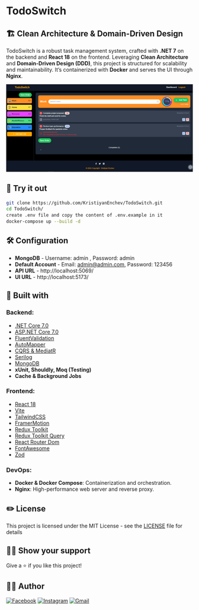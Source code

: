 # TodoSwitch

## 🏗️ Clean Architecture & Domain-Driven Design

TodoSwitch is a robust task management system, crafted with **.NET 7** on the backend and **React 18** on the frontend. Leveraging **Clean Architecture** and **Domain-Driven Design (DDD)**, this project is structured for scalability and maintainability. It’s containerized with **Docker** and serves the UI through **Nginx**.

<p align="center">
    <img src="Client/src/assets/TodoSwitch.PNG" alt="banner">
</p>

## 👀 Try it out

```bash
git clone https://github.com/KristiyanEnchev/TodoSwitch.git
cd TodoSwitch/
create .env file and copy the content of .env.example in it
docker-compose up --build -d
```

## 🛠 Configuration

- **MongoDB** - Username: admin , Password: admin
- **Default Account** - Email: admin@admin.com, Password: 123456
- **API URL** - http://localhost:5069/
- **UI URL** - http://localhost:5173/

## 👷 Built with

### Backend:

- [.NET Core 7.0](https://github.com/dotnet/core)
- [ASP.NET Core 7.0](https://github.com/dotnet/aspnetcore)
- [FluentValidation](https://github.com/FluentValidation/FluentValidation)
- [AutoMapper](https://github.com/AutoMapper/AutoMapper)
- [CQRS & MediatR](https://github.com/jbogard/MediatR)
- [Serilog](https://github.com/serilog/serilog)
- [MongoDB](https://github.com/mongodb/mongo)
- **xUnit, Shouldly, Moq (Testing)**
- **Cache & Background Jobs**

### Frontend:

- [React 18](https://reactjs.org/)
- [Vite](https://vitejs.dev/)
- [TailwindCSS](https://tailwindcss.com/)
- [FramerMotion](https://github.com/framer/motion)
- [Redux Toolkit](https://github.com/reduxjs/redux-toolkit)
- [Redux Toolkit Query](https://github.com/reduxjs/redux-toolkit)
- [React Router Dom](https://reactrouter.com/)
- [FontAwesome](https://fontawesome.com/)
- [Zod](https://github.com/colinhacks/zod)

### DevOps:

- **Docker & Docker Compose**: Containerization and orchestration.
- **Nginx**: High-performance web server and reverse proxy.

## ✏️ License

This project is licensed under the MIT License - see the [LICENSE](LICENSE) file for details

## 👨‍🚀 Show your support

Give a ⭐ if you like this project!

## 🧍‍♂️️ Author

[![Facebook](https://img.shields.io/badge/kristiyan.enchev-%231877F2.svg?style=for-the-badge&logo=Facebook&logoColor=white)](https://www.facebook.com/kristiqn.enchev.5/) [![Instagram](https://img.shields.io/badge/kristiyan-%23E4405F.svg?style=for-the-badge&logo=Instagram&logoColor=white)](https://www.instagram.com/kristiyan_e/) [![Gmail](https://img.shields.io/badge/Gmail-D14836?style=for-the-badge&logo=gmail&logoColor=white)](mailto:kristiqnenchevv@gmail.com)
